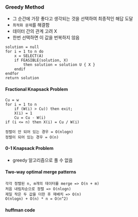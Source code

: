### Greedy Method
* 그 순간에 가장 좋다고 생각되는 것을 선택하여 최종적인 해답 도달
* `최적화 문제`를 해결함
* 데이터 간의 관계 고려 X
* 한번 선택하면 이 값을 번복하지 않음

```text
solution = null
for i = 1 to n do
    x = SELECT(A)
    if FEASIBLE(solution, X)
        then solution = solution U { X }
    endif
endfor
return solution
```

#### Fractional Knapsack Problem
```text
Cu = w
for i = 1 to n
    if (W(i) > Cu)) then exit;
    X(i) = 1
    Cu = Cu - W(i)
if (i <= n) then X(i) = Cu / W(i)
```
```text
정렬이 안 되어 있는 경우 = O(nlogn)
정렬이 되어 있는 경우 = O(n)
```

#### 0-1 Knapsack Problem
* greedy 알고리즘으로 풀 수 없음 

#### Two-way optimal merge patterns
```text
각각 정렬된 n, m개의 데이터를 merge => O(n + m)
처음 내림차순으로 정렬 => O(nlogn)
제일 작은 두 값을 더한 후 재배치 => O(n)
O(nlogn) + O(n) * n = O(n^2)
```

#### huffman code
